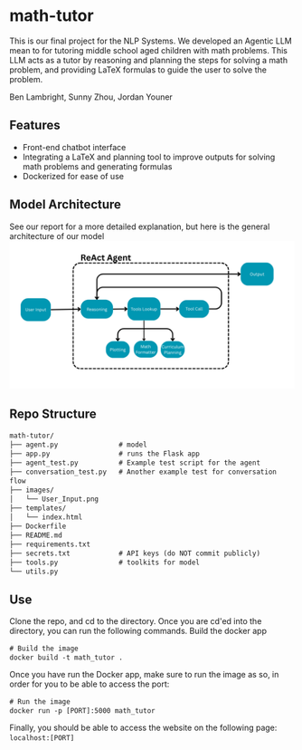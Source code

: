 # math-tutor
This is our final project for the NLP Systems. We developed an Agentic LLM mean to for tutoring middle school aged children with math problems. This LLM acts as a tutor by reasoning
and planning the steps for solving a math problem, and providing LaTeX formulas to guide the user to solve the problem.

Ben Lambright, Sunny Zhou, Jordan Youner

## Features
- Front-end chatbot interface
- Integrating a LaTeX and planning tool to improve outputs for solving math problems and generating formulas
- Dockerized for ease of use

## Model Architecture
See our report for a more detailed explanation, but here is the general architecture of our model
![architecture](images/User_Input.png)

## Repo Structure
```text
math-tutor/
├── agent.py               # model
├── app.py                 # runs the Flask app
├── agent_test.py          # Example test script for the agent
├── conversation_test.py   # Another example test for conversation flow
├── images/
│   └── User_Input.png     
├── templates/
│   └── index.html         
├── Dockerfile             
├── README.md              
├── requirements.txt       
├── secrets.txt            # API keys (do NOT commit publicly)
├── tools.py               # toolkits for model
└── utils.py               
```


## Use 
Clone the repo, and cd to the directory. Once you are cd'ed into the directory, you can run the following commands.
Build the docker app
```shell
# Build the image
docker build -t math_tutor .
```
Once you have run the Docker app, make sure to run the image as so, in order for you to be able to access the port:
```shell
# Run the image
docker run -p [PORT]:5000 math_tutor
```
Finally, you should be able to access the website on the following page: `localhost:[PORT]`
